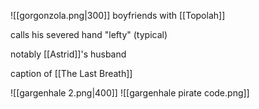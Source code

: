![[gorgonzola.png|300]]
boyfriends with [[Topolah]]

calls his severed hand "lefty" (typical)

notably [[Astrid]]'s husband

caption of [[The Last Breath]]


![[gargenhale 2.png|400]]
![[gargenhale pirate code.png]]

